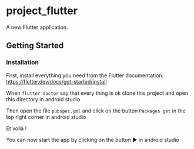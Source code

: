 # project_flutter

A new Flutter application.

## Getting Started

### Installation

First, install everything you need from the Flutter documentation: https://flutter.dev/docs/get-started/install

When `flutter doctor` say that every thing is ok clone this project and open this directory in android studio 

Then open the file `pubspec.yml` and click on the button `Packages get` in the top right corner in android studio

Et voilà !

You can now start the app by clicking on the button ▶ in android studio
